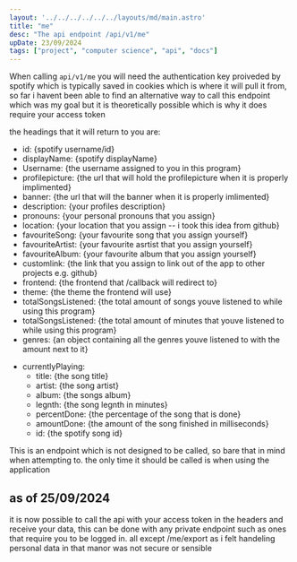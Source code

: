```yaml
---
layout: '../../../../../../layouts/md/main.astro'
title: "me"
desc: "The api endpoint /api/v1/me"
upDate: 23/09/2024
tags: ["project", "computer science", "api", "docs"]
---
```

When calling `api/v1/me` you will need the authentication key proiveded by spotify which is typically saved in cookies which is where it will pull it from, so far i havent been able to find an alternative way to call this endpoint which was my goal but it is theoretically possible which is why it does require your access token

the headings that it will return to you are:
- id: {spotify username/id}
- displayName: {spotify displayName}
- Username: {the username assigned to you in this program}
- profilepicture: {the url that will hold the profilepicture when it is properly implimented}
- banner: {the url that will the banner when it is properly imlimented}
- description: {your profiles description}
- pronouns: {your personal pronouns that you assign}
- location: {your location that you assign -- i took this idea from github}
- favouriteSong: {your favourite song that you assign yourself}
- favouriteArtist: {your favourite asrtist that you assign yourself}
- favouriteAlbum: {your favourite album that you assign yourself}
- customlink: {the link that you assign to link out of the app to other projects e.g. github}
- frontend: {the frontend that /callback will redirect to}
- theme: {the theme the frontend will use}
- totalSongsListened: {the total amount of songs youve listened to while using this program}
- totalSongsListened: {the total amount of minutes that youve listened to while using this program}
- genres: {an object containing all the genres youve listened to with the amount next to it}
* currentlyPlaying:
    - title: {the song title}
    - artist: {the song artist}
    - album: {the songs album}
    - legnth: {the song legnth in minutes}
    - percentDone: {the percentage of the song that is done}
    - amountDone: {the amount of the song finished in milliseconds}
    - id: {the spotify song id}

This is an endpoint which is not designed to be called, so bare that in mind when attempting to. the only time it should be called is when using the application

## as of 25/09/2024
it is now possible to call the api with your access token in the headers and receive your data, this can be done with any private endpoint such as ones that require you to be logged in. all except /me/export as i felt handeling personal data in that manor was not secure or sensible